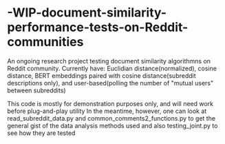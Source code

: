 # -WIP-document-similarity-performance-tests-on-Reddit-communities
An ongoing research project testing document similarity algorithmns on Reddit community. Currently have: Euclidian distance(normalized), cosine distance, BERT embeddings paired with cosine distance(subreddit descriptions only), and user-based(polling the number of "mutual users" between subreddits)

This code is mostly for demonstration purposes only, and will need work before plug-and-play utility
In the meantime, however, one can look at read_subreddit_data.py and common_comments2_functions.py to get the general gist of the data analysis methods used
and also testing_joint.py to see how they are tested
